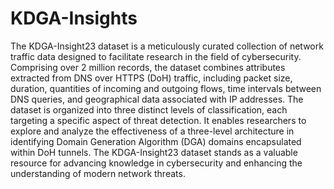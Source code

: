 # KDGA-Insights
The KDGA-Insight23 dataset is a meticulously curated collection of network traffic data designed to facilitate research in the field of cybersecurity. 
Comprising over 2 million records, the dataset combines attributes extracted from DNS over HTTPS (DoH) traffic, including packet size, duration, quantities of incoming and outgoing flows, time intervals between DNS queries, and geographical data associated with IP addresses. 
The dataset is organized into three distinct levels of classification, each targeting a specific aspect of threat detection. 
It enables researchers to explore and analyze the effectiveness of a three-level architecture in identifying Domain Generation Algorithm (DGA) domains encapsulated within DoH tunnels. 
The KDGA-Insight23 dataset stands as a valuable resource for advancing knowledge in cybersecurity and enhancing the understanding of modern network threats.
